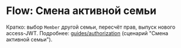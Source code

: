 # Flow: Смена активной семьи

Кратко: выбор `Member` другой семьи, пересчёт прав, выпуск нового access-JWT.
Подробнее: [guides/authorization](../guides/authorization/README.md) (сценарий "Смена активной семьи").
